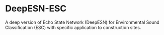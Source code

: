 # DeepESN-ESC
A deep version of Echo State Network (DeepESN) for Environmental Sound Classification (ESC) with specific application to construction sites.
